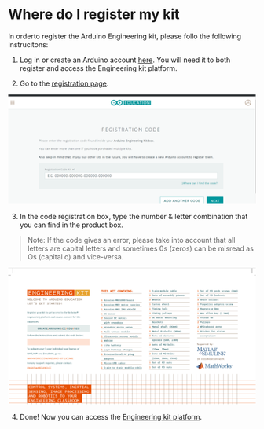 # Where do I register my kit

In orderto register the Arduino Engineering kit, please follo the following instrucitons:

1. Log in or create an Arduino account [here](https://auth.arduino.cc/login/). You will need it to both register and access the Engineering kit platform.

2. Go to the [registration page](https://create.arduino.cc/edu/reg/register-code).

  ![Registration page](/assets/img/education/AEK_register2.png)

3. In the code registration box, type the number & letter combination that you can find in the product box.

  > Note: If the code gives an error, please take into account that all letters are capital letters and sometimes 0s (zeros) can be misread as Os (capital o) and vice-versa.

  ![Kit sticker](/assets/img/education/AEK_register1.png)

4. Done! Now you can access the [Engineering kit platform](https://create.arduino.cc/edu/courses/course/).
